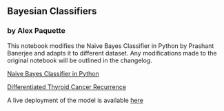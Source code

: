 ## Bayesian Classifiers
### by Alex Paquette

This notebook modifies the Naive Bayes Classifier in Python by Prashant Banerjee and adapts it to different dataset. Any modifications made to the original notebook will be outlined in the changelog.

[Naive Bayes Classifier in Python](https://www.kaggle.com/code/prashant111/naive-bayes-classifier-in-python)

[Differentiated Thyroid Cancer Recurrence](https://www.kaggle.com/datasets/joebeachcapital/differentiated-thyroid-cancer-recurrence)


A live deployment of the model is available [here](https://bayesianclassifiers-apaquette.streamlit.app/)

